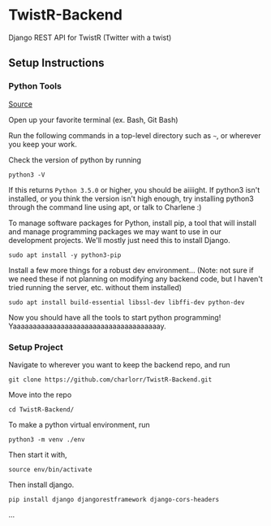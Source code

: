 # TwistR-Backend
Django REST API for TwistR (Twitter with a twist)

## Setup Instructions

### Python Tools
[Source](https://www.digitalocean.com/community/tutorials/how-to-install-python-3-and-set-up-a-local-programming-environment-on-ubuntu-18-04)

Open up your favorite terminal (ex. Bash, Git Bash)

Run the following commands in a top-level directory such as `~`, or wherever you keep your work. 

Check the version of python by running
```
python3 -V
```

If this returns `Python 3.5.0` or higher, you should be aiiiight.
If python3 isn't installed, or you think the version isn't high enough, try installing python3 through the command line using apt, or talk to Charlene :)

To manage software packages for Python, install pip, a tool that will install and manage programming packages we may want to use in our development projects. We'll mostly just need this to install Django.
```
sudo apt install -y python3-pip
```

Install a few more things for a robust dev environment... (Note: not sure if we need these if not planning on modifying any backend code, but I haven't tried running the server, etc. without them installed)
```
sudo apt install build-essential libssl-dev libffi-dev python-dev
```

Now you should have all the tools to start python programming! Yaaaaaaaaaaaaaaaaaaaaaaaaaaaaaaaaaaaaay.

### Setup Project 

Navigate to wherever you want to keep the backend repo, and run
```
git clone https://github.com/charlorr/TwistR-Backend.git
```

Move into the repo
``` 
cd TwistR-Backend/
```

To make a python virtual environment, run
```
python3 -m venv ./env
```

Then start it with,
```
source env/bin/activate
```

Then install django.
```
pip install django djangorestframework django-cors-headers
```

...
